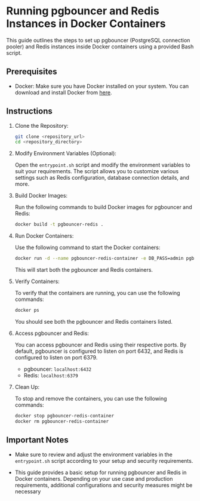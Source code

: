 # Running pgbouncer and Redis Instances in Docker Containers

This guide outlines the steps to set up pgbouncer (PostgreSQL connection pooler) and Redis instances inside Docker containers using a provided Bash script.

## Prerequisites

- Docker: Make sure you have Docker installed on your system. You can download and install Docker from [here](https://www.docker.com/get-started).

## Instructions

1. Clone the Repository:

    ```bash
    git clone <repository_url>
    cd <repository_directory>
    ```

2. Modify Environment Variables (Optional):

    Open the `entrypoint.sh` script and modify the environment variables to suit your requirements. The script allows you to customize various settings such as Redis configuration, database connection details, and more.

3. Build Docker Images:

    Run the following commands to build Docker images for pgbouncer and Redis:

    ```bash
    docker build -t pgbouncer-redis .
    ```

4. Run Docker Containers:

    Use the following command to start the Docker containers:

    ```bash
    docker run -d --name pgbouncer-redis-container -e DB_PASS=admin pgbouncer-redis
    ```

    This will start both the pgbouncer and Redis containers.

5. Verify Containers:

    To verify that the containers are running, you can use the following commands:

    ```bash
    docker ps
    ```

    You should see both the pgbouncer and Redis containers listed.

6. Access pgbouncer and Redis:

    You can access pgbouncer and Redis using their respective ports. By default, pgbouncer is configured to listen on port 6432, and Redis is configured to listen on port 6379.

    - pgbouncer: `localhost:6432`
    - Redis: `localhost:6379`

7. Clean Up:

    To stop and remove the containers, you can use the following commands:

    ```bash
    docker stop pgbouncer-redis-container
    docker rm pgbouncer-redis-container
    ```

## Important Notes

- Make sure to review and adjust the environment variables in the `entrypoint.sh` script according to your setup and security requirements.

- This guide provides a basic setup for running pgbouncer and Redis in Docker containers. Depending on your use case and production requirements, additional configurations and security measures might be necessary
